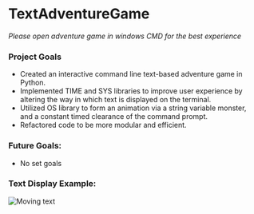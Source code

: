 # TextAdventureGame
*Please open adventure game in windows CMD for the best experience*

<h3> Project Goals </h3>
<ul>
<li> Created an interactive command line text-based adventure game in Python. </li>
<li> Implemented TIME and SYS libraries to improve user experience by altering the way in which text is displayed on the terminal. </li>
<li> Utilized OS library to form an animation via a string variable monster, and a constant timed clearance of the command prompt. </li>
<li> Refactored code to be more modular and efficient. </li>
</ul>

### Future Goals:

- No set goals

<h3> Text Display Example: </h3>


![Moving text](https://user-images.githubusercontent.com/51865580/146094486-7abb2a5f-6c5e-479b-b8a4-06ed27ebeabe.gif)
